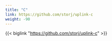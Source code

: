 ```yaml
---
title: "C"
link: https://github.com/storj/uplink-c
weight: -90
---
```


{{< biglink "https://github.com/storj/uplink-c" >}}